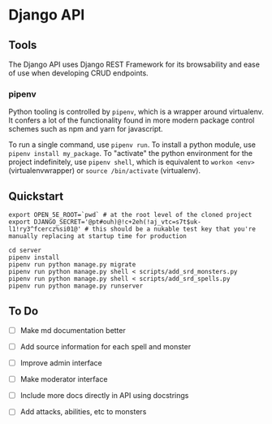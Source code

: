 # Django API

## Tools

The Django API uses Django REST Framework for its browsability and ease of use when developing CRUD endpoints.

### pipenv

Python tooling is controlled by `pipenv`, which is a wrapper around virtualenv. It confers a lot of the functionality found in more modern package control schemes such as npm and yarn for javascript.

To run a single command, use `pipenv run`. To install a python module, use `pipenv install my_package`. To "activate" the python environment for the project indefinitely, use `pipenv shell`, which is equivalent to `workon <env>` (virtualenvwrapper) or `source /bin/activate` (virtualenv).

## Quickstart

```
export OPEN_5E_ROOT=`pwd` # at the root level of the cloned project
export DJANGO_SECRET='@pt#ouh)@!c+2eh(!aj_vtc=s7t$uk-l1!ry3^fcercz%si01@' # this should be a nukable test key that you're manually replacing at startup time for production

cd server
pipenv install
pipenv run python manage.py migrate
pipenv run python manage.py shell < scripts/add_srd_monsters.py
pipenv run python manage.py shell < scripts/add_srd_spells.py
pipenv run python manage.py runserver
```

## To Do
 - [ ] Make md documentation better
 - [ ] Add source information for each spell and monster
 - [ ] Improve admin interface
 - [ ] Make moderator interface
 - [ ] Include more docs directly in API using docstrings
 - [ ] Add attacks, abilities, etc to monsters
 
